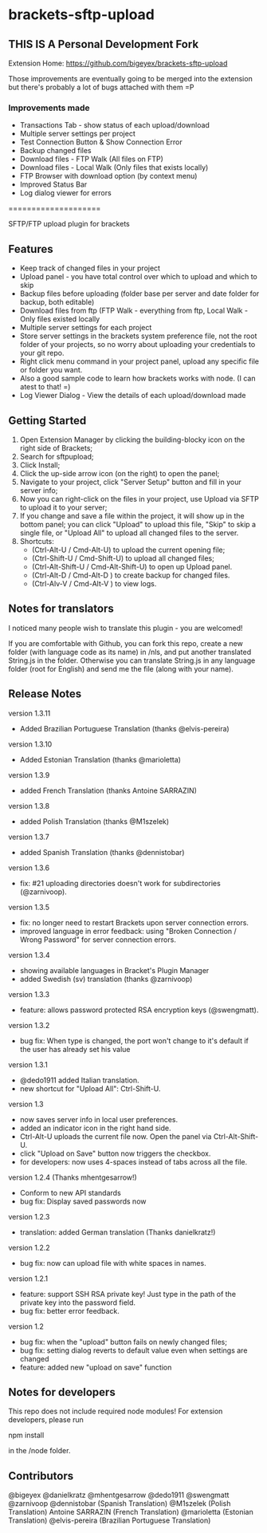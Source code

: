 brackets-sftp-upload
====================

## THIS IS A Personal Development Fork ##

Extension Home: https://github.com/bigeyex/brackets-sftp-upload

Those improvements are eventually going to be merged into the extension but there's probably a lot of bugs attached with them =P

### Improvements made ###

* Transactions Tab - show status of each upload/download
* Multiple server settings per project
* Test Connection Button & Show Connection Error
* Backup changed files
* Download files - FTP Walk (All files on FTP)
* Download files - Local Walk (Only files that exists locally)
* FTP Browser with download option (by context menu)
* Improved Status Bar
* Log dialog viewer for errors

====================


SFTP/FTP upload plugin for brackets

## Features ##

* Keep track of changed files in your project
* Upload panel - you have total control over which to upload and which to skip
* Backup files before uploading (folder base per server and date folder for backup, both editable)
* Download files from ftp (FTP Walk - everything from ftp, Local Walk - Only files existed locally
* Multiple server settings for each project
* Store server settings in the brackets system preference file, not the root folder of your projects, so no worry about uploading your credentials to your git repo.
* Right click menu command in your project panel, upload any specific file or folder you want.  
* Also a good sample code to learn how brackets works with node. (I can atest to that! =) 
* Log Viewer Dialog - View the details of each upload/download made

## Getting Started ##

1. Open Extension Manager by clicking the building-blocky icon on the right side of Brackets;
2. Search for sftpupload;
3. Click Install;
4. Click the up-side arrow icon (on the right) to open the panel;
5. Navigate to your project, click "Server Setup" button and fill in your server info;
6. Now you can right-click on the files in your project, use Upload via SFTP to upload it to your server;
7. If you change and save a file within the project, it will show up in the bottom panel; you can click "Upload" to upload this file, "Skip" to skip a single file, or "Upload All" to upload all changed files to the server.
8. Shortcuts: 
    * (Ctrl-Alt-U / Cmd-Alt-U) to upload the current opening file;
    * (Ctrl-Shift-U / Cmd-Shift-U) to upload all changed files;
    * (Ctrl-Alt-Shift-U / Cmd-Alt-Shift-U) to open up Upload panel.
	* (Ctrl-Alt-D / Cmd-Alt-D ) to create backup for changed files.
	* (Ctrl-Alv-V / Cmd-Alt-V ) to view logs.
    
## Notes for translators ##

I noticed many people wish to translate this plugin - you are welcomed!

If you are comfortable with Github, you can fork this repo, create a new folder (with language code as its name) in /nls, and put another translated String.js in the folder. Otherwise you can translate String.js in any language folder (root for English) and send me the file (along with your name).

## Release Notes ##

version 1.3.11
- Added Brazilian Portuguese Translation (thanks @elvis-pereira)

version 1.3.10
- Added Estonian Translation (thanks @marioletta)

version 1.3.9
- added French Translation (thanks Antoine SARRAZIN)

version 1.3.8
- added Polish Translation (thanks @M1szelek)

version 1.3.7
- added Spanish Translation (thanks @dennistobar)

version 1.3.6
- fix: #21 uploading directories doesn't work for subdirectories (@zarnivoop).

version 1.3.5
- fix: no longer need to restart Brackets upon server connection errors.
- improved language in error feedback: using "Broken Connection / Wrong Password" for server connection errors.

version 1.3.4
- showing available languages in Bracket's Plugin Manager
- added Swedish (sv) translation (thanks @zarnivoop)

version 1.3.3
- feature: allows password protected RSA encryption keys (@swengmatt).

version 1.3.2
- bug fix: When type is changed, the port won't change to it's default if the user has already set his value

version 1.3.1
- @dedo1911 added Italian translation.
- new shortcut for "Upload All": Ctrl-Shift-U.

version 1.3
- now saves server info in local user preferences.
- added an indicator icon in the right hand side.
- Ctrl-Alt-U uploads the current file now. Open the panel via Ctrl-Alt-Shift-U.
- click "Upload on Save" button now triggers the checkbox.
- for developers: now uses 4-spaces instead of tabs across all the file.

version 1.2.4 (Thanks mhentgesarrow!)
- Conform to new API standards
- bug fix: Display saved passwords now 

version 1.2.3
- translation: added German translation (Thanks danielkratz!)

version 1.2.2
- bug fix: now can upload file with white spaces in names.

version 1.2.1
- feature: support SSH RSA private key! Just type in the path of the private key into the password field.
- bug fix: better error feedback.

version 1.2

- bug fix:  when the "upload" button fails on newly changed files;
- bug fix: setting dialog reverts to default value even when settings are changed
- feature: added new "upload on save" function

## Notes for developers ##

This repo does not include required node modules! For extension developers, please run 

npm install

in the /node folder.

## Contributors ##

@bigeyex
@danielkratz
@mhentgesarrow
@dedo1911
@swengmatt
@zarnivoop
@dennistobar (Spanish Translation)
@M1szelek (Polish Translation)
Antoine SARRAZIN (French Translation)
@marioletta (Estonian Translation)
@elvis-pereira (Brazilian Portuguese Translation)